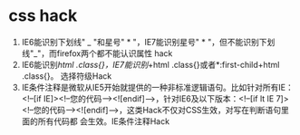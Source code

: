 # css hack
1) IE6能识别下划线" _ "和星号" * "，IE7能识别星号" * "，但不能识别下划线"_"，而firefox两个都不能认识属性 hack
2) IE6能识别*html .class{}，IE7能识别*+html .class{}或者*:first-child+html .class{}。
选择符级Hack
3) IE条件注释是微软从IE5开始就提供的一种非标准逻辑语句。比如针对所有IE：<!–[if IE]><!–您的代码–><![endif]–>，针对IE6及以下版本：<!–[if lt IE 7]><!–您的代码–><![endif]–>，这类Hack不仅对CSS生效，对写在判断语句里面的所有代码都 会生效。IE条件注释Hack
